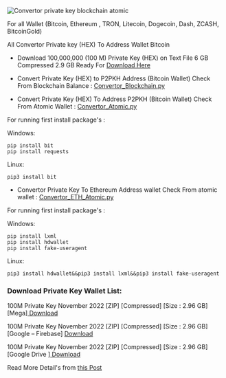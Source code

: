 

![](https://raw.githubusercontent.com/Pymmdrza/Convertor_PrivateKey/mainx/img/100M_PrivateKey_Convertor_Nov-2022.jpg 'Convertor private key blockchain atomic')


For all Wallet (Bitcoin, Ethereum , TRON, Litecoin, Dogecoin, Dash, ZCASH, BitcoinGold)

All Convertor Private key (HEX) To Address Wallet Bitcoin

- Download 100,000,000 (100 M) Private Key (HEX) on Text File 6 GB Compressed 2.9 GB Ready For [Download Here](https://github.com/Pymmdrza/Convertor_PrivateKey/edit/mainx/README.md#download-private-key-wallet-list)

- Convert Private Key (HEX) to P2PKH Address (Bitcoin Wallet) Check From Blockchain Balance : [Convertor_Blockchain.py](https://github.com/Pymmdrza/Convertor_PrivateKey/blob/mainx/Convertor_Blockchain.py 'Convertor Private Key and Checker from Blockchain Balance')

- Convert Private Key (HEX) To Address P2PKH (Bitcoin Wallet) Check From Atomic Wallet : [Convertor_Atomic.py](https://github.com/Pymmdrza/Convertor_PrivateKey/blob/mainx/Convertor_Atomic.py 'Convertor Private Key Bitcoin To Address Wallet Check Balance From Atomic wallet')

For running first install package's :

Windows:

```
pip install bit
pip install requests

```

Linux:

```
pip3 install bit

```


- Convertor Private Key To Ethereum Address wallet Check From atomic wallet : [Convertor_ETH_Atomic.py](https://github.com/Pymmdrza/Convertor_PrivateKey/blob/mainx/Convertor_ETH_Atomic.py 'Convertor Private Key To Ethereum Address wallet Check From atomic wallet')

For running first install package's :

Windows:

```
pip install lxml
pip install hdwallet
pip install fake-useragent

```

Linux:

```
pip3 install hdwallet&&pip3 install lxml&&pip3 install fake-useragent

```

### **Download Private Key Wallet List:**

100M Private Key November 2022 [ZIP] [Compressed] [Size : 2.96 GB] [Mega][ Download ](https://mega.nz/file/WIEzgYDL#YZkL3he7jGKurXJHVBwQkQr0lJ5Xn9Sp1YaX-n9_8Tk)

100M Private Key November 2022 [ZIP] [Compressed] [Size : 2.96 GB] [Google – Firebase] [ Download ](https://firebasestorage.googleapis.com/v0/b/mmdrza-2dbc3.appspot.com/o/PrivateKey_10M_Nov_2022.zip?alt=media&token=0acc642d-e61b-4629-9751-6935e5e79a4f)

100M Private Key November 2022 [ZIP] [Compressed] [Size : 2.96 GB] [Google Drive ][ Download ](https://drive.google.com/file/d/1JgJdumKj0kkXb0oNLV68QFXSeIttFXRU/view?usp=sharing)

Read More Detail's from [this Post](https://mmdrza.com/100000000-private-key-hex-without-repeat-6gb/ '100000000 Private Key Hex Without Repeat')
